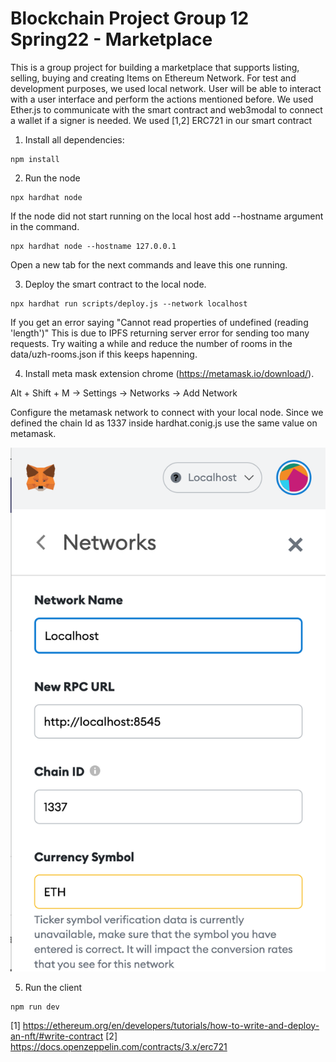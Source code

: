 # Blockchain Project Group 12 Spring22 - Marketplace

This is a group project for building a marketplace that supports listing, selling, buying and creating Items on Ethereum Network. For test and development purposes, we used local network. User will be able to interact with a user interface and perform the actions mentioned before. We used Ether.js to communicate with the smart contract and web3modal to connect a wallet if a signer is needed. We used [1,2] ERC721 in our smart contract

1. Install all dependencies:

```shell
npm install
```

2. Run the node

```shell
npx hardhat node
```

If the node did not start running on the local host add --hostname argument in the command.

```shell
npx hardhat node --hostname 127.0.0.1
```

Open a new tab for the next commands and leave this one running.

3. Deploy the smart contract to the local node.

```shell
npx hardhat run scripts/deploy.js --network localhost
```

If you get an error saying "Cannot read properties of undefined (reading 'length')" This is due to IPFS returning server error for sending too many requests. Try waiting a while and reduce the number of rooms in the data/uzh-rooms.json if this keeps hapenning.


4. Install meta mask extension chrome (https://metamask.io/download/).

Alt + Shift + M -> Settings -> Networks -> Add Network

Configure the metamask network to connect with your local node. Since we defined the chain Id as 1337 inside hardhat.conig.js use the same value on metamask.

![alt metamask](./images/metamask-network.png)

5. Run the client

```shell
npm run dev
```

[1] https://ethereum.org/en/developers/tutorials/how-to-write-and-deploy-an-nft/#write-contract
[2] https://docs.openzeppelin.com/contracts/3.x/erc721